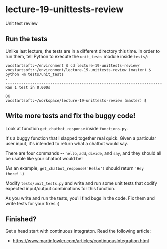 # lecture-19-unittests-review

Unit test review

## Run the tests

Unlike last lecture, the tests are in a different directory this time. In
order to run them, tell Python to execute the `unit_tests` module inside `tests/`:

```
vocstartsoft:~/environment $ cd lecture-19-unittests-review/
vocstartsoft:~/environment/lecture-19-unittests-review (master) $ python -m tests/unit_tests
.
----------------------------------------------------------------------
Ran 1 test in 0.000s

OK
vocstartsoft:~/workspace/lecture-19-unittests-review (master) $
```

## Write more tests and fix the buggy code!

Look at function `get_chatbot_response` inside `functions.py`.

It's a buggy function that I slapped together real quick. Given a particular
user input, it's intended to return what a chatbot would say.

There are four commands -- `hello`, `add`, `divide`, and `say`, and they should
all be usable like your chatbot would be!

(As an example, `get_chatbot_response('Hello')` should return `'Hey there!'`.)

Modify `tests/unit_tests.py` and write and run some unit tests that
codify expected input/output combinations for this function.

As you write and run the tests, you'll find bugs in the code. Fix them and
write tests for your fixes :)

## Finished?

Get a head start with continuous integraton. Read the following article:
* https://www.martinfowler.com/articles/continuousIntegration.html
